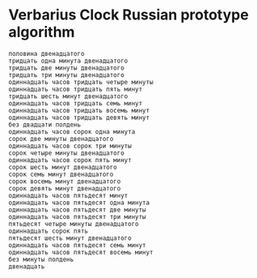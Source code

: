 # Verbarius Clock Russian prototype algorithm

    половина двенадцатого
    тридцать одна минута двенадцатого
    тридцать две минуты двенадцатого
    тридцать три минуты двенадцатого
    одиннадцать часов тридцать четыре минуты
    одиннадцать часов тридцать пять минут
    тридцать шесть минут двенадцатого
    одиннадцать часов тридцать семь минут
    одиннадцать часов тридцать восемь минут
    одиннадцать часов тридцать девять минут
    без двадцати полдень
    одиннадцать часов сорок одна минута
    сорок две минуты двенадцатого
    одиннадцать часов сорок три минуты
    сорок четыре минуты двенадцатого
    одиннадцать часов сорок пять минут
    сорок шесть минут двенадцатого
    сорок семь минут двенадцатого
    сорок восемь минут двенадцатого
    сорок девять минут двенадцатого
    одиннадцать часов пятьдесят минут
    одиннадцать часов пятьдесят одна минута
    одиннадцать часов пятьдесят две минуты
    одиннадцать часов пятьдесят три минуты
    пятьдесят четыре минуты двенадцатого
    одиннадцать сорок пять
    пятьдесят шесть минут двенадцатого
    одиннадцать часов пятьдесят семь минут
    одиннадцать часов пятьдесят восемь минут
    без минуты полдень
    двенадцать
